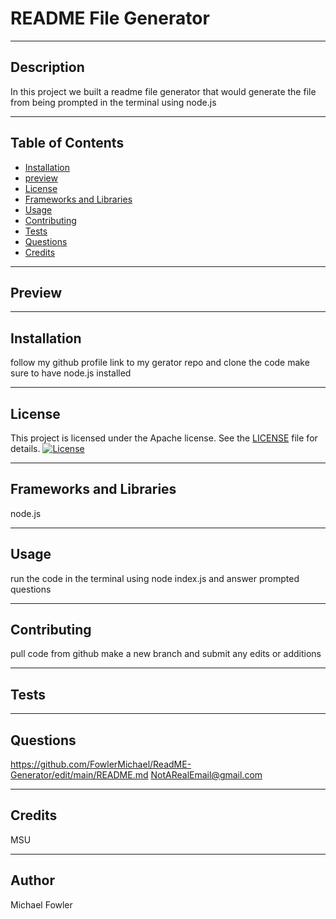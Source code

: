 
  # README File Generator
  <hr>

  ## Description
  In this project we built a readme file generator that would generate the file from being prompted in the terminal using node.js
  <hr>

  ## Table of Contents
  * [Installation](#installation)
  * [preview](#preview)
  * [License](#license)
  * [Frameworks and Libraries](#frameworks-and-libraries)
  * [Usage](#usage)
  * [Contributing](#contributing)
  * [Tests](#tests)
  * [Questions](#questions)
  * [Credits](#credits)
  <hr>

  ## Preview
   
   <hr>

  ## Installation
   follow my github profile link to my gerator repo and clone the code make sure to have node.js installed
   <hr>

   ## License

This project is licensed under the Apache license. See the [LICENSE](LICENSE) file for details.
   [![License](https://img.shields.io/badge/License-Apache-blue.svg)](LICENSE)
   
   <hr>

  ## Frameworks and Libraries
   node.js
   <hr>

  ## Usage
  run the code in the terminal using node index.js and answer prompted questions
  <hr>

  ## Contributing
  pull code from github make a new branch and submit any edits or additions
  <hr>

  ## Tests
  
  <hr>

  ## Questions
  https://github.com/FowlerMichael/ReadME-Generator/edit/main/README.md
  NotARealEmail@gmail.com
  <hr>


  ## Credits
   MSU
   <hr>

  ## Author
   Michael Fowler

